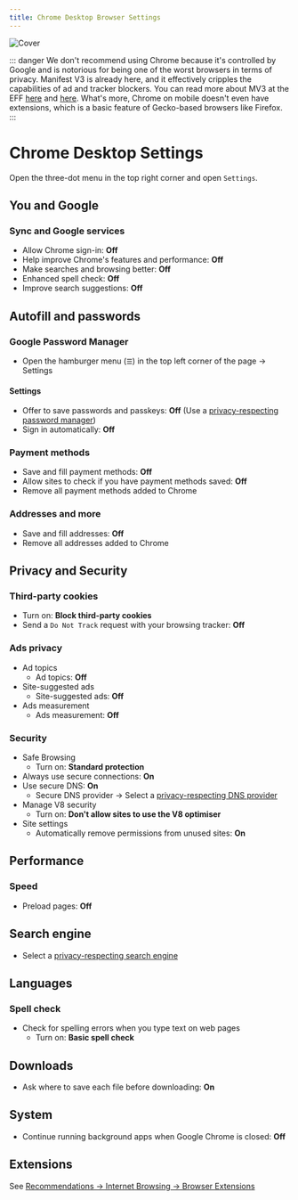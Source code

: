 ```yaml
---
title: Chrome Desktop Browser Settings
---
```


![Cover](/assets/covers/chrome.png)

::: danger
We don't recommend using Chrome because it's controlled by Google and is notorious for being one of the worst browsers in terms of privacy. Manifest V3 is already here, and it effectively cripples the capabilities of ad and tracker blockers. You can read more about MV3 at the EFF [here](https://www.eff.org/deeplinks/2021/12/chrome-users-beware-manifest-v3-deceitful-and-threatening) and [here](https://www.eff.org/deeplinks/2021/12/googles-manifest-v3-still-hurts-privacy-security-innovation). What's more, Chrome on mobile doesn't even have extensions, which is a basic feature of Gecko-based browsers like Firefox.
:::

# Chrome Desktop Settings

Open the three-dot menu in the top right corner and open `Settings`.

## You and Google

### Sync and Google services

* Allow Chrome sign-in: **Off**
* Help improve Chrome's features and performance: **Off**
* Make searches and browsing better: **Off**
* Enhanced spell check: **Off**
* Improve search suggestions: **Off**

## Autofill and passwords

### Google Password Manager

* Open the hamburger menu (`☰`) in the top left corner of the page -> Settings

#### Settings

* Offer to save passwords and passkeys: **Off** (Use a [privacy-respecting password manager](/recommendations/software/password-managers))
* Sign in automatically: **Off**

### Payment methods

* Save and fill payment methods: **Off**
* Allow sites to check if you have payment methods saved: **Off**
* Remove all payment methods added to Chrome

### Addresses and more

* Save and fill addresses: **Off**
* Remove all addresses added to Chrome

## Privacy and Security

### Third-party cookies

* Turn on: **Block third-party cookies**
* Send a `Do Not Track` request with your browsing tracker: **Off**

### Ads privacy

* Ad topics
  * Ad topics: **Off**
* Site-suggested ads
  * Site-suggested ads: **Off**
* Ads measurement
  * Ads measurement: **Off**

### Security

* Safe Browsing
  * Turn on: **Standard protection**
* Always use secure connections: **On**
* Use secure DNS: **On**
  * Secure DNS provider -> Select a [privacy-respecting DNS provider](/recommendations/providers/dns-resolvers)
* Manage V8 security
  * Turn on: **Don't allow sites to use the V8 optimiser**
* Site settings
  * Automatically remove permissions from unused sites: **On**

## Performance

### Speed

* Preload pages: **Off**

## Search engine

* Select a [privacy-respecting search engine](/recommendations/internet-browsing/search-engines)

## Languages

### Spell check

* Check for spelling errors when you type text on web pages
  * Turn on: **Basic spell check**

## Downloads

* Ask where to save each file before downloading: **On**

## System

* Continue running background apps when Google Chrome is closed: **Off**

## Extensions

See [Recommendations -> Internet Browsing -> Browser Extensions](/recommendations/internet-browsing/browser-extensions)
